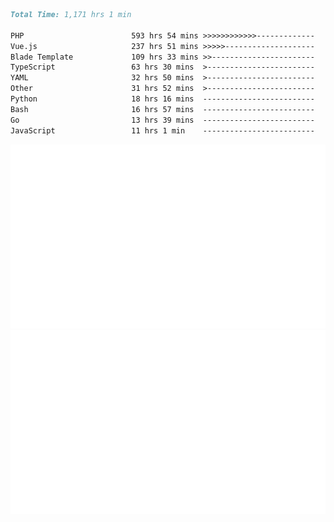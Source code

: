 <!--START_SECTION:waka-->

```markdown
Total Time: 1,171 hrs 1 min

PHP                        593 hrs 54 mins >>>>>>>>>>>>-------------   49.37 %
Vue.js                     237 hrs 51 mins >>>>>--------------------   19.77 %
Blade Template             109 hrs 33 mins >>-----------------------   09.11 %
TypeScript                 63 hrs 30 mins  >------------------------   05.28 %
YAML                       32 hrs 50 mins  >------------------------   02.73 %
Other                      31 hrs 52 mins  >------------------------   02.65 %
Python                     18 hrs 16 mins  -------------------------   01.52 %
Bash                       16 hrs 57 mins  -------------------------   01.41 %
Go                         13 hrs 39 mins  -------------------------   01.13 %
JavaScript                 11 hrs 1 min    -------------------------   00.92 %
```

<!--END_SECTION:waka-->
<p align="center">
    <img src="https://raw.githubusercontent.com/rjp2525/rjp2525/output/generated/overview.svg">
    <img src="https://raw.githubusercontent.com/rjp2525/rjp2525/output/generated/languages.svg">
</p>
